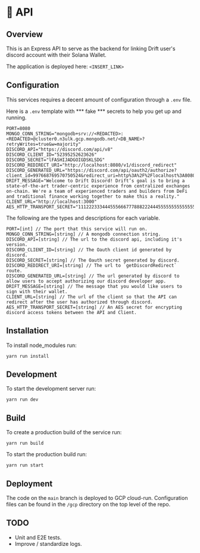 # 🦾 API

## Overview 

This is an Express API to serve as the backend for linking Drift user's discord account with their Solana Wallet.

The application is deployed here: `<INSERT_LINK>`

## Configuration

This services requires a decent amount of configuration through a `.env` file. 

Here is a `.env` template with *** fake *** secrets to help you get up and running.

```
PORT=8080
MONGO_CONN_STRING="mongodb+srv://<REDACTED>:<REDACTED>@cluster0.n3ulk.gcp.mongodb.net/<DB_NAME>?retryWrites=true&w=majority"
DISCORD_API="https://discord.com/api/v8"
DISCORD_CLIENT_ID="52395252623626"
DISCORD_SECRET="lFASHIJADGOIGDSKLSDG"
DISCORD_REDIRECT_URI="http://localhost:8080/v1/discord_redirect"
DISCORD_GENERATED_URL="https://discord.com/api/oauth2/authorize?client_id=997668769570750524&redirect_uri=http%3A%2F%2Flocalhost%3A8080%2Fv1%2Fdiscord_redirect&response_type=code&scope=identify%20email"
DRIFT_MESSAGE="Welcome to Drift Discord! Drift’s goal is to bring a state-of-the-art trader-centric experience from centralized exchanges on-chain. We're a team of experienced traders and builders from DeFi and traditional finance working together to make this a reality."
CLIENT_URL="http://localhost:3000"
AES_HTTP_TRANSPORT_SECRET="11122233344455566677788822244455555555555555555231231321313aaaff" 
```

The following are the types and descriptions for each variable.

```
PORT=[int] // The port that this service will run on.
MONGO_CONN_STRING=[string] // A mongodb connection string.
DISCORD_API=[string] // The url to the discord api, including it's version.
DISCORD_CLIENT_ID=[string] // The Oauth client id generated by discord.
DISCORD_SECRET=[string] // The Oauth secret generated by discord.
DISCORD_REDIRECT_URI=[string] // The url to `getDiscordRedirect` route. 
DISCORD_GENERATED_URL=[string] // The url generated by discord to allow users to accept authorizing our discord developer app.
DRIFT_MESSAGE=[string] // The message that you would like users to sign with their wallet.
CLIENT_URL=[string] // The url of the client so that the API can redirect after the user has authorized through discord.
AES_HTTP_TRANSPORT_SECRET=[string] // An AES secret for encrypting discord access tokens between the API and Client.
```

## Installation

To install node_modules run:

    yarn run install

## Development

To start the development server run: 

    yarn run dev

## Build

To create a production build of the service run: 

    yarn run build

To start the production build run:

    yarn run start

## Deployment

The code on the `main` branch is deployed to GCP cloud-run. Configuration files can be found in the `/gcp` directory on the top level of the repo.

## TODO

- Unit and E2E tests.
- Improve / standardize logs. 